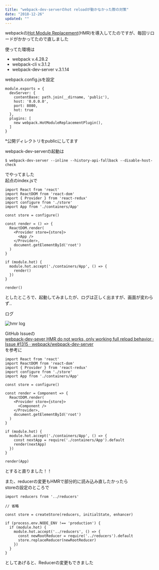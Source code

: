 ```yaml
---
title: "webpack-dev-serverのhot reloadが動かなかった際の対策"
date: "2018-12-26"
updated: ""
---
```


webpackの[Hot Module Replacement](https://webpack.js.org/guides/hot-module-replacement/)(HMR)を導入してたのですが、毎回リロードがかかってたので直しました  

使ってた環境は  

- webpack v.4.28.2
- webpack-cli v.3.1.2
- webpack-dev-server v.3.1.14

webpack.config.jsを設定  

```
module.exports = {
  devServer: {
    contentBase: path.join(__dirname, 'public'),
    host: '0.0.0.0',
    port: 8080,
    hot: true
  },
  plugins: [
    new webpack.HotModuleReplacementPlugin(),
  ]
}
```

*公開ディレクトリをpublicにしてます

webpack-dev-serverの起動は

```
$ webpack-dev-server --inline --history-api-fallback --disable-host-check
```

でやってました  
起点のindex.jsで  

```
import React from 'react'
import ReactDOM from 'react-dom'
import { Provider } from 'react-redux'
import configure from './store'
import App from './containers/App'

const store = configure()

const render = () => {
  ReactDOM.render(
    <Provider store={store}>
      <App />
    </Provider>,
    document.getElementById('root')
  )
}

if (module.hot) {
  module.hot.accept('./containers/App', () => {
    render()
  })
}

render()
```

としたところで、起動してみましたが、ログは正しく出ますが、画面が変わらず..

ログ

![hmr log](/react_hot_module_replacement/hmr_log.webp)

GitHub Issueの  
[webpack\-dev\-sever HMR do not works, only working full reload behavior · Issue \#1315 · webpack/webpack\-dev\-server](https://github.com/webpack/webpack-dev-server/issues/1315)  
を参考に  

```
import React from 'react'
import ReactDOM from 'react-dom'
import { Provider } from 'react-redux'
import configure from './store'
import App from './containers/App'

const store = configure()

const render = Component => {
  ReactDOM.render(
    <Provider store={store}>
      <Component />
    </Provider>,
    document.getElementById('root')
  )
}

if (module.hot) {
  module.hot.accept('./containers/App', () => {
    const nextApp = require('./containers/App').default
    render(nextApp)
  })
}

render(App)
```

とすると直りました！！

また、reducerの変更もHMRで部分的に読み込み直したかったら  
storeの設定のところで  

```
import reducers from '../reducers'

// 省略

const store = createStore(reducers, initialState, enhancer)

if (process.env.NODE_ENV !== 'production') {
  if (module.hot) {
    module.hot.accept('../reducers', () => {
      const newRootReducer = require('../reducers').default
      store.replaceReducer(newRootReducer)
    })
  }
}
```

としてあげると、Reducerの変更もできました  
